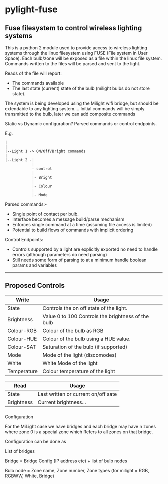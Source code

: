 # pylight-fuse
Fuse filesystem to control wireless lighting systems
----
This is a python 2 module used to provide access to wireless lighting systems through the linux filesystem using FUSE (File system in User Space).
Each bulb/zone will be exposed as a file within the linux file system. 
Commands written to the files will be parsed and sent to the light.

Reads of the file will report: 
* The commands available
* The last state (current) state of the bulb (milight bulbs do not store state).

The system is being developed using the Milight wifi bridge, but should be extendable to any lighting system....
Initial commands will be simply transmitted to the bulb, later we can add composite commands

Static vs Dynamic configuration?
Parsed commands or control endpoints.

E.g.
~~~~
|
|
|--Light 1 -> ON/Off/Bright commands
|
|--Light 2 -|
            |
            - control
            |
            |- Bright
            |
            |- Colour
            |
            |- Mode
~~~~
Parsed commands:-
* Single point of contact per bulb.
* Interface becomes a message build/parse mechanism
* Enforces single command at a time (assuming file access is limited)
* Potential to build flows of commands with implicit ordering

Control Endpoints:
* Controls supported by a light are explicitly exported no need to handle errors (although parameters do need parsing)
* Still needs some form of parsing to at a minimum handle boolean params and variables

---
## Proposed Controls

Write | Usage 
------ | -----------
| State   | Controls the on off state of the light. |
| Brightness | Value 0 to 100 Controls the brightness of the bulb |
| Colour-RGB | Colour of the bulb as RGB |
| Colour-HUE | Colour of the bulb using a HUE value. |
| Colour-SAT | Saturation of the bulb (if supported) |
| Mode | Mode of the light (discomodes) |
| White | White Mode of the light |
| Temperature | Colour temperature of the light |


Read | Usage
-----|------
State | Last written or current on/off sate
Brightness | Current brightness...

###
Configuration

For the MiLight case we have bridges and each bridge may have n zones where zone 0 is a special zone which 
Refers to all zones on that bridge.

Configuration can be done as

List of bridges

Bridge = Bridge Config (IP address etc) + list of bulb nodes

Bulb node = Zone name, Zone number, Zone types (for milight = RGB, RGBWW, White, Bridge)

